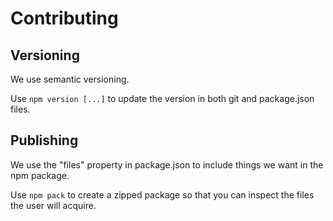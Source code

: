 # Contributing

## Versioning

We use semantic versioning.

Use `npm version [...]` to update the version in both git and package.json files.

## Publishing

We use the "files" property in package.json to include things we want in the npm package.

Use `npm pack` to create a zipped package so that you can inspect the files the user will acquire.
